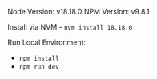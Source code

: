 Node Version: v18.18.0
NPM Version: v9.8.1

Install via NVM - `nvm install 18.18.0`

Run Local Environment:
- `npm install`
- `npm run dev`
